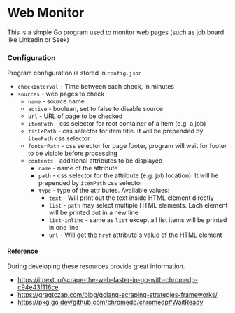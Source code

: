 # Web Monitor
This is a simple Go program used to monitor web pages (such as job board like Linkedin or Seek)

### Configuration

Program configuration is stored in `config.json`

- `checkInterval` - Time between each check, in minutes
- `sources` - web pages to check
  - `name` - source name
  - `active` - boolean, set to false to disable source
  - `url` - URL of page to be checked
  - `itemPath` - css selector for root container of a item (e.g. a job)
  - `titlePath` - css selector for item title. It will be prepended by `itemPath` css selector
  - `footerPath` - css selector for page footer, program will wait for footer to be visible before processing
  - `contents` - additional attributes to be displayed
    - `name` - name of the attribute
    - `path` - css selector for the attribute (e.g. job location). It will be prepended by `itemPath` css selector
    - `type` - type of the attributes. Available values:
      - `text` - Will print out the text inside HTML element directly
      - `list` - `path` may select multiple HTML elements. Each element will be printed out in a new line
      - `list-inline` - same as `list` except all list items will be printed in one line
      - `url` - Will get the `href` attribute's value of the HTML element

#### Reference

During developing these resources provide great information.

- https://itnext.io/scrape-the-web-faster-in-go-with-chromedp-c94e43f116ce
- https://gregtczap.com/blog/golang-scraping-strategies-frameworks/
- https://pkg.go.dev/github.com/chromedp/chromedp#WaitReady
